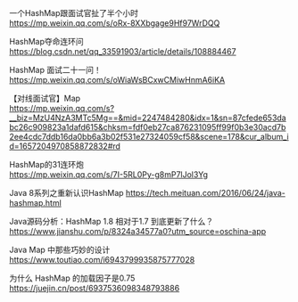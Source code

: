 一个HashMap跟面试官扯了半个小时  
https://mp.weixin.qq.com/s/oRx-8XXbgage9Hf97WrDQQ

HashMap夺命连环问
https://blog.csdn.net/qq_33591903/article/details/108884467

HashMap 面试二十一问！
https://mp.weixin.qq.com/s/oWiaWsBCxwCMiwHnmA6iKA

【对线面试官】Map  
https://mp.weixin.qq.com/s?__biz=MzU4NzA3MTc5Mg==&mid=2247484280&idx=1&sn=87cfede653dabc26c909823a1dafd615&chksm=fdf0eb27ca876231095ff99f0b3e30acd7b2ee4cdc7ddb16da0bb6a3b02f531e27324059cf58&scene=178&cur_album_id=1657204970858872832#rd

HashMap的31连环炮  
https://mp.weixin.qq.com/s/7I-5RL0Py-g8mP7lJol3Yg

Java 8系列之重新认识HashMap
https://tech.meituan.com/2016/06/24/java-hashmap.html

Java源码分析：HashMap 1.8 相对于1.7 到底更新了什么？
https://www.jianshu.com/p/8324a34577a0?utm_source=oschina-app

Java Map 中那些巧妙的设计
https://www.toutiao.com/i6943799935875777028

为什么 HashMap 的加载因子是0.75
https://juejin.cn/post/6937536098348793886